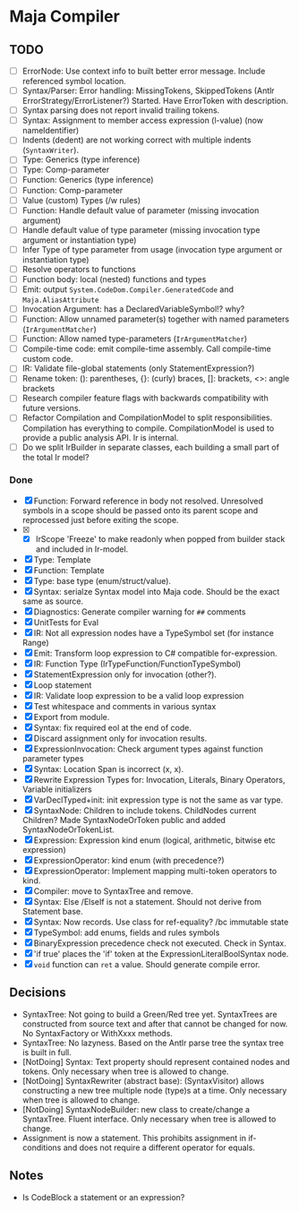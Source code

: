﻿# Maja Compiler

## TODO

- [ ] ErrorNode: Use context info to built better error message. Include referenced symbol location.
- [ ] Syntax/Parser: Error handling: MissingTokens, SkippedTokens (Antlr ErrorStrategy/ErrorListener?)
Started. Have ErrorToken with description.
- [ ] Syntax parsing does not report invalid trailing tokens.
- [ ] Syntax: Assignment to member access expression (l-value) (now nameIdentifier)
- [ ] Indents (dedent) are not working correct with multiple indents (`SyntaxWriter`).
- [ ] Type: Generics (type inference)
- [ ] Type: Comp-parameter
- [ ] Function: Generics (type inference)
- [ ] Function: Comp-parameter
- [ ] Value (custom) Types (/w rules)
- [ ] Function: Handle default value of parameter (missing invocation argument)
- [ ] Handle default value of type parameter (missing invocation type argument or instantiation type)
- [ ] Infer Type of type parameter from usage (invocation type argument or instantiation type)
- [ ] Resolve operators to functions
- [ ] Function body: local (nested) functions and types
- [ ] Emit: output `System.CodeDom.Compiler.GeneratedCode` and `Maja.AliasAttribute`
- [ ] Invocation Argument: has a DeclaredVariableSymbol!? why?
- [ ] Function: Allow unnamed parameter(s) together with named parameters (`IrArgumentMatcher`)
- [ ] Function: Allow named type-parameters (`IrArgumentMatcher`)
- [ ] Compile-time code: emit compile-time assembly. Call compile-time custom code.
- [ ] IR: Validate file-global statements (only StatementExpression?)
- [ ] Rename token: (): parentheses, {}: (curly) braces, []: brackets, <>: angle brackets
- [ ] Research compiler feature flags with backwards compatibility with future versions.
- [ ] Refactor Compilation and CompilationModel to split responsibilities. Compilation has everything to compile. CompilationModel is used to provide a public analysis API. Ir is internal.
- [ ] Do we split IrBuilder in separate classes, each building a small part of the total Ir model?

### Done

- [x] Function: Forward reference in body not resolved. Unresolved symbols in a scope should be passed onto its parent scope and reprocessed just before exiting the scope.
- [x] - [x] IrScope 'Freeze' to make readonly when popped from builder stack and included in Ir-model.
- [x] Type: Template
- [x] Function: Template
- [x] Type: base type (enum/struct/value).
- [x] Syntax: serialze Syntax model into Maja code. Should be the exact same as source.
- [x] Diagnostics: Generate compiler warning for `##` comments
- [x] UnitTests for Eval
- [x] IR: Not all expression nodes have a TypeSymbol set (for instance Range)
- [x] Emit: Transform loop expression to C# compatible for-expression.
- [x] IR: Function Type (IrTypeFunction/FunctionTypeSymbol)
- [x] StatementExpression only for invocation (other?).
- [x] Loop statement
- [x] IR: Validate loop expression to be a valid loop expression
- [x] Test whitespace and comments in various syntax
- [x] Export from module.
- [x] Syntax: fix required eol at the end of code.
- [x] Discard assignment only for invocation results.
- [x] ExpressionInvocation: Check argument types against function parameter types
- [x] Syntax: Location Span is incorrect (x, x).
- [x] Rewrite Expression Types for: Invocation, Literals, Binary Operators, Variable initializers
- [x] VarDeclTyped+init: init expression type is not the same as var type.
- [x] SyntaxNode: Children to include tokens. ChildNodes current Children?
Made SyntaxNodeOrToken public and added SyntaxNodeOrTokenList.
- [x] Expression: Expression kind enum (logical, arithmetic, bitwise etc expression)
- [x] ExpressionOperator: kind enum (with precedence?)
- [x] ExpressionOperator: Implement mapping multi-token operators to kind.
- [x] Compiler: move to SyntaxTree and remove.
- [x] Syntax: Else /ElseIf is not a statement. Should not derive from Statement base.
- [x] Syntax: Now records. Use class for ref-equality? /bc immutable state
- [x] TypeSymbol: add enums, fields and rules symbols
- [x] BinaryExpression precedence check not executed. Check in Syntax.
- [x] 'if true' places the 'if' token at the ExpressionLiteralBoolSyntax node.
- [x] `void` function can `ret` a value. Should generate compile error.

## Decisions

- SyntaxTree: Not going to build a Green/Red tree yet.
SyntaxTrees are constructed from source text and after that cannot be changed for now.
No SyntaxFactory or WithXxxx methods.
- SyntaxTree: No lazyness.
Based on the Antlr parse tree the syntax tree is built in full.
- [NotDoing] Syntax: Text property should represent contained nodes and tokens.
Only necessary when tree is allowed to change.
- [NotDoing] SyntaxRewriter (abstract base): (SyntaxVisitor) allows constructing a new tree multiple node (type)s at a time.
Only necessary when tree is allowed to change.
- [NotDoing] SyntaxNodeBuilder: new class to create/change a SyntaxTree. Fluent interface.
Only necessary when tree is allowed to change.
- Assignment is now a statement. This prohibits assignment in if-conditions and does not require a different operator for equals.

## Notes

- Is CodeBlock a statement or an expression?
